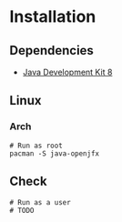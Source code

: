 # Installation

## Dependencies

- [Java Development Kit 8][java-installation]

## Linux

### Arch

```shell
# Run as root
pacman -S java-openjfx
```

## Check

```shell
# Run as a user
# TODO
```


[java-installation]: ../installation.md
